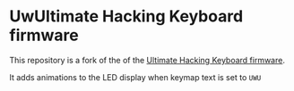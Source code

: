 # UwUltimate Hacking Keyboard firmware

This repository is a fork of the of the [Ultimate Hacking Keyboard firmware](https://github.com/UltimateHackingKeyboard/firmware).

It adds animations to the LED display when keymap text is set to `UWU`
